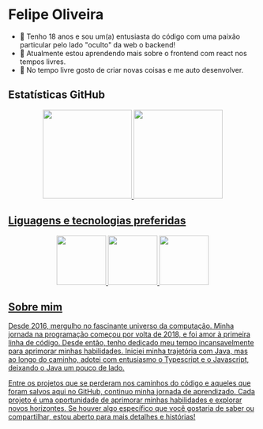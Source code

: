 # Felipe Oliveira

- 👋 Tenho 18 anos e sou um(a) entusiasta do código com uma paixão particular pelo lado "oculto" da web o backend!
- 🌱 Atualmente estou aprendendo mais sobre o frontend com react nos tempos livres.
- 🎨 No tempo livre gosto de criar novas coisas e me auto desenvolver.

## Estatísticas GitHub
<p align="center">
  <a href="https://github.com/LipoGamesBR">
  <img loading="lazy" height="180em" src="https://github-readme-stats.vercel.app/api/top-langs/?username=LipoGamesBR&layout=compact&langs_count=7&theme=dracula"/>
  <img loading="lazy" height="180em" src="https://github-readme-stats.vercel.app/api?username=LipoGamesBR&show_icons=true&theme=dracula&include_all_commits=true&count_private=true"/>

</p>


## Liguagens e tecnologias preferidas
<p align="center">
  <img width="100px" src="https://cdn.jsdelivr.net/gh/devicons/devicon/icons/java/java-original.svg" />
  <img width="100px" src="https://cdn.jsdelivr.net/gh/devicons/devicon/icons/javascript/javascript-original.svg" />
  <img width="100px" src="https://cdn.jsdelivr.net/gh/devicons/devicon/icons/typescript/typescript-original.svg" />
</p>

## Sobre mim

Desde 2016, mergulho no fascinante universo da computação. Minha jornada na programação começou por volta de 2018, e foi amor à primeira linha de código. Desde então, tenho dedicado meu tempo incansavelmente para aprimorar minhas habilidades. Iniciei minha trajetória com Java, mas ao longo do caminho, adotei com entusiasmo o Typescript e o Javascript, deixando o Java um pouco de lado.

Entre os projetos que se perderam nos caminhos do código e aqueles que foram salvos aqui no GitHub, continuo minha jornada de aprendizado. Cada projeto é uma oportunidade de aprimorar minhas habilidades e explorar novos horizontes. Se houver algo específico que você gostaria de saber ou compartilhar, estou aberto para mais detalhes e histórias!


